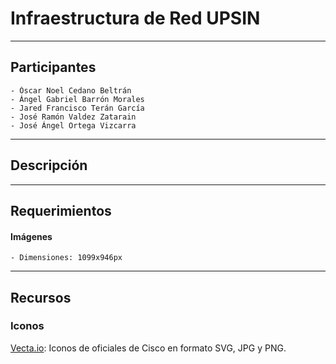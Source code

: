 # Infraestructura de Red UPSIN

---

## Participantes

    - Óscar Noel Cedano Beltrán
    - Ángel Gabriel Barrón Morales
    - Jared Francisco Terán García
    - José Ramón Valdez Zatarain
    - José Ángel Ortega Vizcarra

---

## Descripción


---

## Requerimientos

#### Imágenes

    - Dimensiones: 1099x946px


---

## Recursos

### Iconos

 [Vecta.io](https://vecta.io/symbols/category/cisco): Iconos de oficiales de Cisco en formato SVG, JPG y PNG. 
